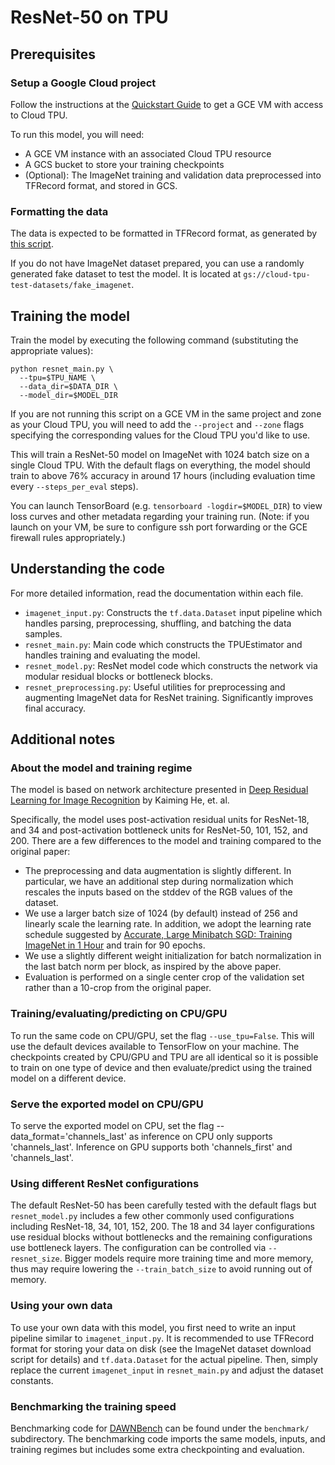 # ResNet-50 on TPU

## Prerequisites

### Setup a Google Cloud project

Follow the instructions at the [Quickstart Guide](https://cloud.google.com/tpu/docs/quickstart)
to get a GCE VM with access to Cloud TPU.

To run this model, you will need:

* A GCE VM instance with an associated Cloud TPU resource
* A GCS bucket to store your training checkpoints
* (Optional): The ImageNet training and validation data preprocessed into
  TFRecord format, and stored in GCS.

### Formatting the data

The data is expected to be formatted in TFRecord format, as generated by [this
script](https://github.com/tensorflow/tpu/blob/master/tools/datasets/imagenet_to_gcs.py).

If you do not have ImageNet dataset prepared, you can use a randomly generated
fake dataset to test the model. It is located at
`gs://cloud-tpu-test-datasets/fake_imagenet`.


## Training the model

Train the model by executing the following command (substituting the appropriate
values):

```
python resnet_main.py \
  --tpu=$TPU_NAME \
  --data_dir=$DATA_DIR \
  --model_dir=$MODEL_DIR
```

If you are not running this script on a GCE VM in the same project and zone as
your Cloud TPU, you will need to add the `--project` and `--zone` flags
specifying the corresponding values for the Cloud TPU you'd like to use.

This will train a ResNet-50 model on ImageNet with 1024 batch size on a single
Cloud TPU. With the default flags on everything, the model should train to
above 76% accuracy in around 17 hours (including evaluation time every
`--steps_per_eval` steps).

You can launch TensorBoard (e.g. `tensorboard -logdir=$MODEL_DIR`) to view loss
curves and other metadata regarding your training run. (Note: if you launch
on your VM, be sure to configure ssh port forwarding or the GCE firewall rules
appropriately.)

## Understanding the code

For more detailed information, read the documentation within each file.

* `imagenet_input.py`: Constructs the `tf.data.Dataset` input pipeline which
  handles parsing, preprocessing, shuffling, and batching the data samples.
* `resnet_main.py`: Main code which constructs the TPUEstimator and handles
  training and evaluating the model.
* `resnet_model.py`: ResNet model code which constructs the network via modular
  residual blocks or bottleneck blocks.
* `resnet_preprocessing.py`: Useful utilities for preprocessing and augmenting
  ImageNet data for ResNet training. Significantly improves final accuracy.

## Additional notes

### About the model and training regime

The model is based on network architecture presented in [Deep Residual Learning
for Image Recognition](https://arxiv.org/abs/1512.03385) by Kaiming He, et. al.

Specifically, the model uses post-activation residual units for ResNet-18, and
34 and post-activation bottleneck units for ResNet-50, 101, 152, and 200. There
are a few differences to the model and training compared to the original paper:

* The preprocessing and data augmentation is slightly different. In particular,
  we have an additional step during normalization which rescales the inputs
  based on the stddev of the RGB values of the dataset.
* We use a larger batch size of 1024 (by default) instead of 256 and
  linearly scale the learning rate. In addition, we adopt the learning rate
  schedule suggested by [Accurate, Large Minibatch SGD: Training ImageNet in 1
  Hour](https://arxiv.org/abs/1706.02677) and train for 90 epochs.
* We use a slightly different weight initialization for batch normalization in
  the last batch norm per block, as inspired by the above paper.
* Evaluation is performed on a single center crop of the validation set rather
  than a 10-crop from the original paper.

### Training/evaluating/predicting on CPU/GPU

To run the same code on CPU/GPU, set the flag `--use_tpu=False`. This will use
the default devices available to TensorFlow on your machine. The checkpoints
created by CPU/GPU and TPU are all identical so it is possible to train on one
type of device and then evaluate/predict using the trained model on a different
device.

### Serve the exported model on CPU/GPU

To serve the exported model on CPU, set the flag --data_format='channels_last'
as inference on CPU only supports 'channels_last'. Inference on GPU supports
both 'channels_first' and 'channels_last'.

### Using different ResNet configurations

The default ResNet-50 has been carefully tested with the default flags but
`resnet_model.py` includes a few other commonly used configurations including
ResNet-18, 34, 101, 152, 200. The 18 and 34 layer configurations use residual
blocks without bottlenecks and the remaining configurations use bottleneck
layers. The configuration can be controlled via `--resnet_size`. Bigger models
require more training time and more memory, thus may require lowering the
`--train_batch_size` to avoid running out of memory.

### Using your own data

To use your own data with this model, you first need to write an input pipeline
similar to `imagenet_input.py`. It is recommended to use TFRecord format for
storing your data on disk (see the ImageNet dataset download script for details)
and `tf.data.Dataset` for the actual pipeline. Then, simply replace the current
`imagenet_input` in `resnet_main.py` and adjust the dataset constants.

### Benchmarking the training speed

Benchmarking code for [DAWNBench](http://dawn.cs.stanford.edu/benchmark/) can be
found under the `benchmark/` subdirectory. The benchmarking code imports the
same models, inputs, and training regimes but includes some extra checkpointing
and evaluation.
